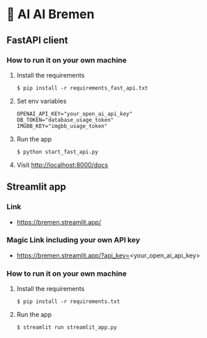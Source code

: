 # 💬 AI AI Bremen

## FastAPI client
### How to run it on your own machine
1. Install the requirements
   ```
   $ pip install -r requirements_fast_api.txt
   ```
2. Set env variables
   ```
   OPENAI_API_KEY="your_open_ai_api_key"
   DB_TOKEN="database_usage_token"
   IMGBB_KEY="imgbb_usage_token"
   ```
3. Run the app
   ```
   $ python start_fast_api.py
   ```
4. Visit [http://localhost:8000/docs](http://localhost:4342/docs)

## Streamlit app
### Link
- https://bremen.streamlit.app/
### Magic Link including your own API key
- https://bremen.streamlit.app/?api_key=<your_open_ai_api_key>

### How to run it on your own machine

1. Install the requirements
   ```
   $ pip install -r requirements.txt
   ```

2. Run the app
   ```
   $ streamlit run streamlit_app.py
   ```
